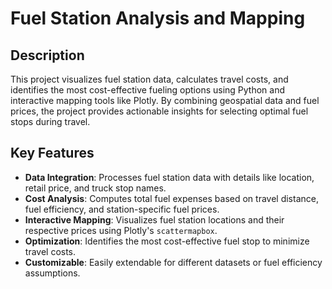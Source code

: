 # Fuel Station Analysis and Mapping

## Description
This project visualizes fuel station data, calculates travel costs, and identifies the most cost-effective fueling options using Python and interactive mapping tools like Plotly. By combining geospatial data and fuel prices, the project provides actionable insights for selecting optimal fuel stops during travel.

## Key Features
- **Data Integration**: Processes fuel station data with details like location, retail price, and truck stop names.
- **Cost Analysis**: Computes total fuel expenses based on travel distance, fuel efficiency, and station-specific fuel prices.
- **Interactive Mapping**: Visualizes fuel station locations and their respective prices using Plotly's `scattermapbox`.
- **Optimization**: Identifies the most cost-effective fuel stop to minimize travel costs.
- **Customizable**: Easily extendable for different datasets or fuel efficiency assumptions.
